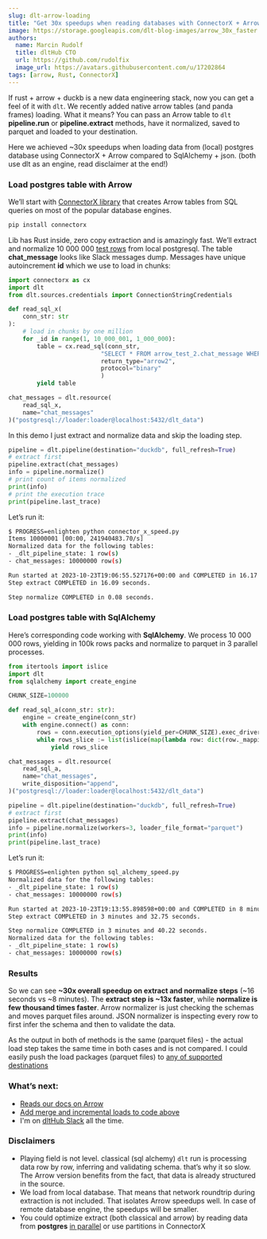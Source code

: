 ```yaml
---
slug: dlt-arrow-loading
title: "Get 30x speedups when reading databases with ConnectorX + Arrow + dlt"
image: https://storage.googleapis.com/dlt-blog-images/arrow_30x_faster.png
authors:
  name: Marcin Rudolf
  title: dltHub CTO
  url: https://github.com/rudolfix
  image_url: https://avatars.githubusercontent.com/u/17202864
tags: [arrow, Rust, ConnectorX]
---
```


If rust + arrow + duckb is a new data engineering stack, now you can get a feel of it with `dlt`. We recently added native arrow tables (and panda frames) loading. What it means? You can pass an Arrow table to `dlt` **pipeline.run** or **pipeline.extract** methods, have it normalized, saved to parquet and loaded to your destination.

Here we achieved ~30x speedups when loading data from (local) postgres database using ConnectorX + Arrow compared to SqlAlchemy + json. (both use dlt as an engine, read disclaimer at the end!)

### Load postgres table with Arrow

We’ll start with [ConnectorX library](https://github.com/sfu-db/connector-x) that creates Arrow tables from SQL queries on most of the popular database engines.

```sh
pip install connectorx
```

Lib has Rust inside, zero copy extraction and is amazingly fast. We’ll extract and normalize 10 000 000 [test rows](https://github.com/dlt-hub/verified-sources/blob/master/tests/sql_database/sql_source.py#L88) from local postgresql. The table **chat_message** looks like Slack messages dump.  Messages have unique autoincrement **id** which we use to load in chunks:

```py
import connectorx as cx
import dlt
from dlt.sources.credentials import ConnectionStringCredentials

def read_sql_x(
    conn_str: str
):
    # load in chunks by one million
    for _id in range(1, 10_000_001, 1_000_000):
        table = cx.read_sql(conn_str,
                          "SELECT * FROM arrow_test_2.chat_message WHERE id BETWEEN %i AND %i" % (_id, _id + 1000000 - 1),
                          return_type="arrow2",
                          protocol="binary"
                          )
        yield table

chat_messages = dlt.resource(
    read_sql_x,
    name="chat_messages"
)("postgresql://loader:loader@localhost:5432/dlt_data")
```

In this demo I just extract and normalize data and skip the loading step.

```py
pipeline = dlt.pipeline(destination="duckdb", full_refresh=True)
# extract first
pipeline.extract(chat_messages)
info = pipeline.normalize()
# print count of items normalized
print(info)
# print the execution trace
print(pipeline.last_trace)
```

Let’s run it:

```sh
$ PROGRESS=enlighten python connector_x_speed.py
Items 10000001 [00:00, 241940483.70/s]
Normalized data for the following tables:
- _dlt_pipeline_state: 1 row(s)
- chat_messages: 10000000 row(s)

Run started at 2023-10-23T19:06:55.527176+00:00 and COMPLETED in 16.17 seconds with 2 steps.
Step extract COMPLETED in 16.09 seconds.

Step normalize COMPLETED in 0.08 seconds.
```
### Load postgres table with SqlAlchemy

Here’s corresponding code working with **SqlAlchemy**. We process 10 000 000 rows, yielding in 100k rows packs and normalize to parquet in 3 parallel processes.

```py
from itertools import islice
import dlt
from sqlalchemy import create_engine

CHUNK_SIZE=100000

def read_sql_a(conn_str: str):
    engine = create_engine(conn_str)
    with engine.connect() as conn:
        rows = conn.execution_options(yield_per=CHUNK_SIZE).exec_driver_sql("SELECT * FROM arrow_test_2.chat_message")
        while rows_slice := list(islice(map(lambda row: dict(row._mapping), rows), CHUNK_SIZE)):
            yield rows_slice

chat_messages = dlt.resource(
    read_sql_a,
    name="chat_messages",
    write_disposition="append",
)("postgresql://loader:loader@localhost:5432/dlt_data")

pipeline = dlt.pipeline(destination="duckdb", full_refresh=True)
# extract first
pipeline.extract(chat_messages)
info = pipeline.normalize(workers=3, loader_file_format="parquet")
print(info)
print(pipeline.last_trace)
```

Let’s run it:

```sh
$ PROGRESS=enlighten python sql_alchemy_speed.py
Normalized data for the following tables:
- _dlt_pipeline_state: 1 row(s)
- chat_messages: 10000000 row(s)

Run started at 2023-10-23T19:13:55.898598+00:00 and COMPLETED in 8 minutes and 12.97 seconds with 2 steps.
Step extract COMPLETED in 3 minutes and 32.75 seconds.

Step normalize COMPLETED in 3 minutes and 40.22 seconds.
Normalized data for the following tables:
- _dlt_pipeline_state: 1 row(s)
- chat_messages: 10000000 row(s)
```

### Results

So we can see **~30x overall speedup on extract and normalize steps** (~16 seconds vs ~8 minutes). The **extract step is ~13x faster**, while **normalize is few thousand times faster**. Arrow normalizer is just checking the schemas and moves parquet files around. JSON normalizer is inspecting every row to first infer the schema and then to validate the data.

As the output in both of methods is the same (parquet files) - the actual load step takes the same time in both cases and is not compared. I could easily push the load packages (parquet files) to [any of supported destinations](https://dlthub.com/docs/dlt-ecosystem/verified-sources/arrow-pandas#destinations-that-support-parquet-for-direct-loading)

### What’s next:
- [Reads our docs on Arrow](https://dlthub.com/docs/dlt-ecosystem/verified-sources/arrow-pandas)
- [Add merge and incremental loads to code above](https://dlthub.com/docs/examples/connector_x_arrow/)
- I'm on [dltHub Slack](https://dlthub.com/community) all the time.

### Disclaimers

- Playing field is not level. classical (sql alchemy) `dlt` run is processing data row by row, inferring and validating schema. that’s why it so slow. The Arrow version benefits from the fact, that data is already structured in the source.
- We load from local database. That means that network roundtrip during extraction is not included. That isolates Arrow speedups well. In case of remote database engine, the speedups will be smaller.
- You could optimize extract (both classical and arrow) by reading data from **postgres** [in parallel](https://dlthub.com/docs/examples/transformers/#using-transformers-with-the-pokemon-api) or use partitions in ConnectorX